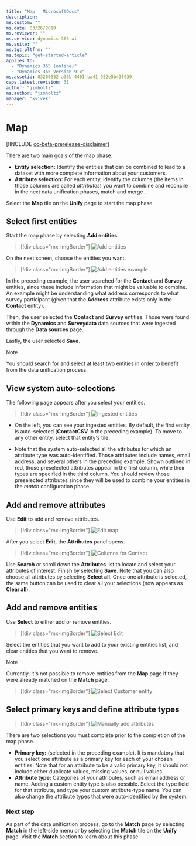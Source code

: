 ```yaml
---
title: "Map | MicrosoftDocs"
description: 
ms.custom: ""
ms.date: 03/26/2019
ms.reviewer: ""
ms.service: dynamics-365-ai
ms.suite: ""
ms.tgt_pltfrm: ""
ms.topic: "get-started-article"
applies_to: 
  - "Dynamics 365 (online)"
  - "Dynamics 365 Version 9.x"
ms.assetid: 83200632-a36b-4401-ba41-952e5b43f939
caps.latest.revision: 31
author: "jimholtz"
ms.author: "jimholtz"
manager: "kvivek"
---
```

# Map

[!INCLUDE [cc-beta-prerelease-disclaimer](../includes/cc-beta-prerelease-disclaimer.md)]

There are two main goals of the map phase:

- **Entity selection:** Identify the entities that can be combined to lead to a dataset with more complete information about your customers.
- **Attribute selection:** For each entity, identify the columns (the items in those columns are called *attributes*) you want to combine and reconcile in the next data unification phases, match and merge .

<!--note from editor: In bullet item above, is it the columns that are attributes or the items listed in the columns? Nimrod will handle   -->

Select the **Map** tile on the **Unify** page to start the map phase.

## Select first entities

Start the map phase by selecting **Add entities**.

> [!div class="mx-imgBorder"] 
> ![](media/data-manager-configure-map-add-entities.png "Add entities")

On the next screen, choose the entities you want. 

> [!div class="mx-imgBorder"] 
> ![](media/data-manager-configure-map-add-entities-example.png "Add entities example")

In the preceding example, the user searched for the **Contact** and **Survey** entities, since these include information that might be valuable to combine. An example might be understanding what address corresponds to what survey participant (given that the **Address** attribute exists only in the **Contact** entity). 

Then, the user selected the **Contact** and **Survey** entities. Those were found within the **Dynamics** and **Surveydata** data sources that were ingested through the **Data sources** page. 

Lastly, the user selected **Save**.

> [!NOTE] 
> You should search for and select at least two entities in order to benefit from the data unification process.

## View system auto-selections

The following page appears after you select your entities.

> [!div class="mx-imgBorder"] 
> ![](media/data-manager-configure-map-ingested-entities.png "Ingested entities")

- On the left, you can see your ingested entities. By default, the first entity is auto-selected (**ContactCSV** in the preceding example). To move to any other entity, select that entity's tile. 

- Note that the system auto-selected all the attributes for which an attribute type was auto-identified. Those attributes include names, email address, and several others in the preceding example. Shown outlined in red, those preselected attributes appear in the first column, while their types are specified in the third column. You should review those preselected attributes since they will be used to combine your entities in the *match* configuration phase. 

## Add and remove attributes

Use **Edit** to add and remove attributes.

> [!div class="mx-imgBorder"] 
> ![](media/configure-data-map-edit.png "Edit map")

After you select **Edit**, the **Attributes** panel opens.

> [!div class="mx-imgBorder"] 
> ![](media/configure-data-map-contact-attributes.png "Columns for Contact")

Use **Search** or scroll down the **Attributes** list to locate and select your attributes of interest. Finish by selecting **Save**. Note that you can also choose all attributes by selecting **Select all**. Once one attribute is selected, the same button can be used to clear all your selections (now appears as **Clear all**).

<!--note from editor: Last sentence in para above is unclear to me--checkbox button turns into a Clear all button? Nimrod comment: Yes. Vivek, have an idea how to make it clearer? -->

## Add and remove entities

Use **Select** to either add or remove entities.

> [!div class="mx-imgBorder"] 
> ![](media/data-manager-configure-map-edit.png "Select Edit")

Select the entities that you want to add to your existing entities list, and clear entities that you want to remove.

>[!NOTE]
>Currently, it's not possible to remove entities from the **Map** page if they were already matched on the **Match** page. 

> [!div class="mx-imgBorder"] 
> ![](media/data-manager-configure-map-edit-customer-entity.png "Select Customer entity")

## Select primary keys and define attribute types

> [!div class="mx-imgBorder"] 
> ![](media/data-manager-configure-map-add-attributes.png "Manually add attributes")

There are two selections you must complete prior to the completion of the map phase.

- **Primary key:** (selected in the preceding example). It is mandatory that you select one attribute as a primary key for each of your chosen entities. Note that for an attribute to be a valid primary key, it should not include either duplicate values, missing values, or null values. 
- **Attribute type:** Categories of your attributes, such as email address or name. Adding a custom entity type is also possible. Select the type field for that attribute, and type your custom attribute-type name. You can also change the attribute types that were auto-identified by the system.  

### Next step
<!--note from editor: Add links to topic cross-refs   -->

As part of the data unification process, go to the **Match** page by selecting **Match** in the left-side menu or by selecting the **Match** tile on the **Unify** page. Visit the **Match** section to learn about this phase.
